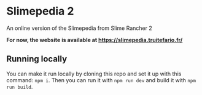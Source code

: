 # Slimepedia 2

An online version of the Slimepedia from Slime Rancher 2

**For now, the website is available at https://slimepedia.truitefario.fr/**

## Running locally
You can make it run locally by cloning this repo and set it up with this command: `npm i`.
Then you can run it with `npm run dev` and build it with `npm run build`.